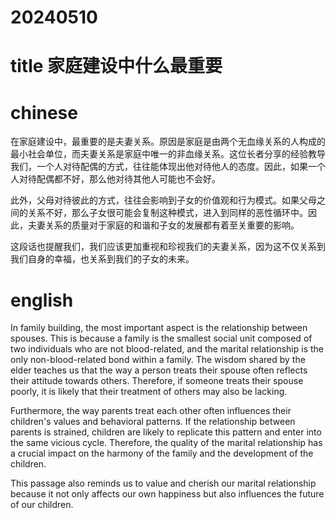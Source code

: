 
# 20240510

# title 家庭建设中什么最重要

# chinese 

在家庭建设中，最重要的是夫妻关系。原因是家庭是由两个无血缘关系的人构成的最小社会单位，而夫妻关系是家庭中唯一的非血缘关系。这位长者分享的经验教导我们，一个人对待配偶的方式，往往能体现出他对待他人的态度。因此，如果一个人对待配偶都不好，那么他对待其他人可能也不会好。

此外，父母对待彼此的方式，往往会影响到子女的价值观和行为模式。如果父母之间的关系不好，那么子女很可能会复制这种模式，进入到同样的恶性循环中。因此，夫妻关系的质量对于家庭的和谐和子女的发展都有着至关重要的影响。

这段话也提醒我们，我们应该更加重视和珍视我们的夫妻关系，因为这不仅关系到我们自身的幸福，也关系到我们的子女的未来。

# english
In family building, the most important aspect is the relationship between spouses. This is because a family is the smallest social unit composed of two individuals who are not blood-related, and the marital relationship is the only non-blood-related bond within a family. The wisdom shared by the elder teaches us that the way a person treats their spouse often reflects their attitude towards others. Therefore, if someone treats their spouse poorly, it is likely that their treatment of others may also be lacking.

Furthermore, the way parents treat each other often influences their children's values and behavioral patterns. If the relationship between parents is strained, children are likely to replicate this pattern and enter into the same vicious cycle. Therefore, the quality of the marital relationship has a crucial impact on the harmony of the family and the development of the children.

This passage also reminds us to value and cherish our marital relationship because it not only affects our own happiness but also influences the future of our children.
